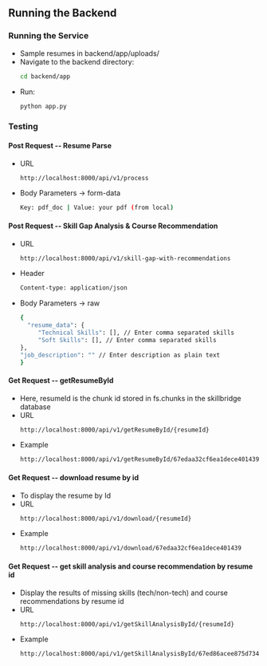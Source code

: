 ## Running the Backend

### Running the Service

- Sample resumes in backend/app/uploads/
- Navigate to the backend directory:
  ```bash
  cd backend/app
- Run:
  ```bash
  python app.py
### Testing
#### Post Request -- Resume Parse
- URL
  ```bash
  http://localhost:8000/api/v1/process
- Body Parameters -> form-data
  ```bash
  Key: pdf_doc | Value: your pdf (from local)

#### Post Request -- Skill Gap Analysis & Course Recommendation
- URL
  ```bash
  http://localhost:8000/api/v1/skill-gap-with-recommendations 
- Header
  ```bash
  Content-type: application/json
- Body Parameters -> raw
  ```bash
  {
    "resume_data": {
       "Technical Skills": [], // Enter comma separated skills
       "Soft Skills": [], // Enter comma separated skills
  },
  "job_description": "" // Enter description as plain text
  }

#### Get Request -- getResumeById
- Here, resumeId is the chunk id stored in fs.chunks in the skillbridge database
- URL
  ```bash
  http://localhost:8000/api/v1/getResumeById/{resumeId} 
- Example
  ```bash
  http://localhost:8000/api/v1/getResumeById/67edaa32cf6ea1dece401439 

#### Get Request -- download resume by id
- To display the resume by Id
- URL
  ```bash
  http://localhost:8000/api/v1/download/{resumeId} 
- Example
  ```bash
  http://localhost:8000/api/v1/download/67edaa32cf6ea1dece401439 

#### Get Request -- get skill analysis and course recommendation by resume id
- Display the results of missing skills (tech/non-tech) and course recommendations by resume id
- URL
  ```bash
  http://localhost:8000/api/v1/getSkillAnalysisById/{resumeId} 
- Example
  ```bash
  http://localhost:8000/api/v1/getSkillAnalysisById/67ed86acee875d734d400326 
